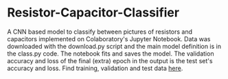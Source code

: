 # Resistor-Capacitor-Classifier

A CNN based model to classify between pictures of resistors and capacitors implemented on Colaboratory's Jupyter Notebook. Data was downloaded with the download.py script and the main model definition is in the class.py code. The notebook fits and saves the model. The validation accuracy and loss of the final (extra) epoch in the output is the test set's accuracy and loss. Find training, validation and test data [here](https://drive.google.com/open?id=1rJE5zsW8bWbIW9YjkJkiocXn6hVYJTJu).  
